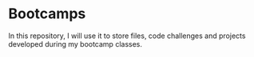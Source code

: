 # Bootcamps

In this repository, I will use it to store files, code challenges and projects developed during my bootcamp classes.
